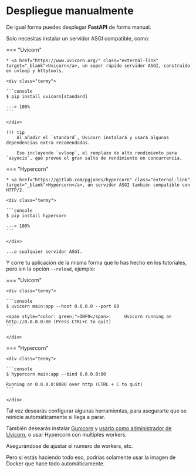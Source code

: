 # Despliegue manualmente

De igual forma puedes desplegar **FastAPI** de forma manual.

Solo necesitas instalar un servidor ASGI compatible, como:

=== "Uvicorn"

    * <a href="https://www.uvicorn.org/" class="external-link" target="_blank">Uvicorn</a>, un super rápido servidor ASGI, construido en uvloop y httptools.

    <div class="termy">

    ```console
    $ pip install uvicorn[standard]

    ---> 100%
    ```

    </div>

    !!! tip
        Al añadir el `standard`, Uvicorn instalará y usará algunas dependencias extra recomendadas.

        Eso incluyendo `uvloop`, el remplazo de alto rendimiento para `asyncio`, que provee el gran salto de rendimiento en concurrencia.

=== "Hypercorn"

    * <a href="https://gitlab.com/pgjones/hypercorn" class="external-link" target="_blank">Hypercorn</a>, un servidor ASGI también compatible con HTTP/2.

    <div class="termy">

    ```console
    $ pip install hypercorn

    ---> 100%
    ```

    </div>

    ...o cualquier servidor ASGI.

Y corre tu aplicación de la misma forma que lo has hecho en los tutoriales, pero sin la opción `--reload`, ejemplo:

=== "Uvicorn"

    <div class="termy">

    ```console
    $ uvicorn main:app --host 0.0.0.0 --port 80

    <span style="color: green;">INFO</span>:     Uvicorn running on http://0.0.0.0:80 (Press CTRL+C to quit)
    ```

    </div>

=== "Hypercorn"

    <div class="termy">

    ```console
    $ hypercorn main:app --bind 0.0.0.0:80

    Running on 0.0.0.0:8080 over http (CTRL + C to quit)
    ```

    </div>

Tal vez desearás configurar algunas herramientas, para asegurarte que se reinicie automáticamente si llega a parar.

También desearás instalar <a href="https://gunicorn.org/" class="external-link" target="_blank">Gunicorn</a> y <a href="https://www.uvicorn.org/#running-with-gunicorn" class="external-link" target="_blank">usarlo como administrador de Uvicorn</a>, o usar Hypercorn con multiples workers.

Asegurándose de ajustar el numero de workers, etc.

Pero si estás haciendo todo eso, podrías solamente usar la imagen de Docker que hace todo automáticamente.
